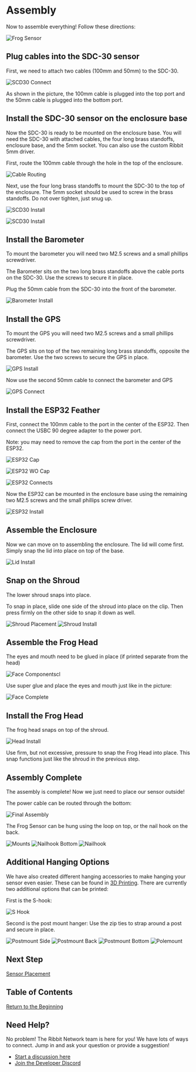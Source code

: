 # Assembly

Now to assemble everything!  Follow these directions:

![Frog Sensor](images/frogsensor.jpg)

## Plug cables into the SDC-30 sensor

First, we need to attach two cables (100mm and 50mm) to the SDC-30.  

![SCD30 Connect](images/scd30_connect.jpg)

As shown in the picture, the 100mm cable is plugged into the top port and the 50mm cable is plugged into the bottom port.  

## Install the SDC-30 sensor on the enclosure base

Now the SDC-30 is ready to be mounted on the enclosure base.  You will need the SDC-30 with attached cables, the four long brass standoffs, enclosure base, and the 5mm socket.  You can also use the custom Ribbit 5mm driver.  

First, route the 100mm cable through the hole in the top of the enclosure.

![Cable Routing](images/cable_routing.jpg)

Next, use the four long brass standoffs to mount the SDC-30 to the top of the enclosure.  The 5mm socket should be used to screw in the brass standoffs.  Do not over tighten, just snug up.

![SCD30 Install](images/scd30_install.jpg)

![SCD30 Install](images/scd30_install2.jpg)

## Install the Barometer

To mount the barometer you will need two M2.5 screws and a small phillips screwdriver.

The Barometer sits on the two long brass standoffs above the cable ports on the SDC-30.  Use the screws to secure it in place.

Plug the 50mm cable from the SDC-30 into the front of the barometer.

![Barometer Install](images/barometer_install.jpg)

## Install the GPS

To mount the GPS you will need two M2.5 screws and a small phillips screwdriver.  

The GPS sits on top of the two remaining long brass standoffs, opposite the barometer.  Use the two screws to secure the GPS in place.

![GPS Install](images/gps_install.jpg)

Now use the second 50mm cable to connect the barometer and GPS

![GPS Connect](images/barometer_gps_connect.jpg)

## Install the ESP32 Feather

First, connect the 100mm cable to the port in the center of the ESP32.  Then connect the USBC 90 degree adapter to the power port.

Note: you may need to remove the cap from the port in the center of the ESP32.

![ESP32 Cap](images/esp32cap.jpg)

![ESP32 WO Cap](images/esp32wocap.jpg)

![ESP32 Connects](images/esp32_connect2.jpg)

Now the ESP32 can be mounted in the enclosure base using the remaining two M2.5 screws and the small phillips screw driver.

![ESP32 Install](images/esp32_install2.jpg)

## Assemble the Enclosure

Now we can move on to assembling the enclosure.  The lid will come first.  
Simply snap the lid into place on top of the base.

![Lid Install](images/lid_install.jpg)

## Snap on the Shroud

The lower shroud snaps into place.

To snap in place, slide one side of the shroud into place on the clip.  Then press firmly on the other side to snap it down as well.

![Shroud Placement](images/shroud_placement.jpg)
![Shroud Install](images/shroud_install.jpg)

## Assemble the Frog Head

The eyes and mouth need to be glued in place (if printed separate from the head)

![Face Componentscl](images/face_components.jpg)

Use super glue and place the eyes and mouth just like in the picture:

![Face Complete](images/face_complete.jpg)

## Install the Frog Head

The frog head snaps on top of the shroud.

![Head Install](images/head_install.jpg)

Use firm, but not excessive, pressure to snap the Frog Head into place.  This snap functions just like the shroud in the previous step.

## Assembly Complete

The assembly is complete! Now we just need to place our sensor outside!

The power cable can be routed through the bottom:

![Final Assembly](images/final_assembly.jpg)

The Frog Sensor can be hung using the loop on top, or the nail hook on the back.  

![Mounts](images/mounts.jpg)
![Nailhook Bottom](images/nailhook_bottom.jpg)
![Nailhook](images/nailhook.jpg)

## Additional Hanging Options

We have also created different hanging accessories to make hanging your sensor even easier.  These can be found in [3D Printing](../2-3d-printing/2-3d-printing.md). There are currently two additional options that can be printed:

First is the S-hook:

![S Hook](images/s_hook.jpg)

Second is the post mount hanger:
Use the zip ties to strap around a post and secure in place.

![Postmount Side](images/postmount_side.jpg)
![Postmount Back](images/postmount_back.jpg)
![Postmount Bottom](images/postmount_bottom.jpg)
![Polemount](images/polemount.jpg)

## Next Step

[Sensor Placement](../5-sensor-placement/5-sensor-placement.md)

## Table of Contents

[Return to the Beginning](../index.md)

## Need Help?

No problem! The Ribbit Network team is here for you! We have lots of ways to connect. Jump in and ask your question or provide a suggestion!

* [Start a discussion here](https://github.com/Ribbit-Network/ribbit-network-frog-sensor/discussions/new)
* [Join the Developer Discord](https://discord.gg/vq8PkDb2TC)
